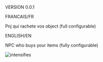 VERSION 0.0.1

FRANCAIS/FR

Pnj qui rachete vos object (full configurable)

ENGLISH/EN

NPC who buys your items (fully configurable)

![intensifies](https://github.com/user-attachments/assets/e4187064-27f0-4fa5-ab07-eba42344139d)
